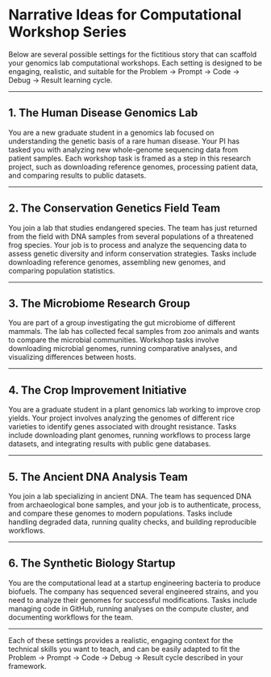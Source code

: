 # Narrative Ideas for Computational Workshop Series

Below are several possible settings for the fictitious story that can scaffold your genomics lab computational workshops. Each setting is designed to be engaging, realistic, and suitable for the Problem → Prompt → Code → Debug → Result learning cycle.

---

## 1. The Human Disease Genomics Lab
You are a new graduate student in a genomics lab focused on understanding the genetic basis of a rare human disease. Your PI has tasked you with analyzing new whole-genome sequencing data from patient samples. Each workshop task is framed as a step in this research project, such as downloading reference genomes, processing patient data, and comparing results to public datasets.

---

## 2. The Conservation Genetics Field Team
You join a lab that studies endangered species. The team has just returned from the field with DNA samples from several populations of a threatened frog species. Your job is to process and analyze the sequencing data to assess genetic diversity and inform conservation strategies. Tasks include downloading reference genomes, assembling new genomes, and comparing population statistics.

---

## 3. The Microbiome Research Group
You are part of a group investigating the gut microbiome of different mammals. The lab has collected fecal samples from zoo animals and wants to compare the microbial communities. Workshop tasks involve downloading microbial genomes, running comparative analyses, and visualizing differences between hosts.

---

## 4. The Crop Improvement Initiative
You are a graduate student in a plant genomics lab working to improve crop yields. Your project involves analyzing the genomes of different rice varieties to identify genes associated with drought resistance. Tasks include downloading plant genomes, running workflows to process large datasets, and integrating results with public gene databases.

---

## 5. The Ancient DNA Analysis Team
You join a lab specializing in ancient DNA. The team has sequenced DNA from archaeological bone samples, and your job is to authenticate, process, and compare these genomes to modern populations. Tasks include handling degraded data, running quality checks, and building reproducible workflows.

---

## 6. The Synthetic Biology Startup
You are the computational lead at a startup engineering bacteria to produce biofuels. The company has sequenced several engineered strains, and you need to analyze their genomes for successful modifications. Tasks include managing code in GitHub, running analyses on the compute cluster, and documenting workflows for the team.

---

Each of these settings provides a realistic, engaging context for the technical skills you want to teach, and can be easily adapted to fit the Problem → Prompt → Code → Debug → Result cycle described in your framework.
